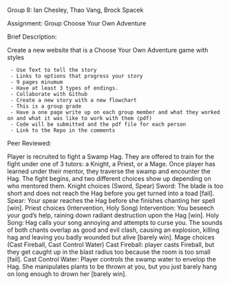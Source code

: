Group 8: Ian Chesley, Thao Vang, Brock Spacek

Assignment: Group Choose Your Own Adventure

Brief Description: 

  Create a new website that is a Choose Your Own Adventure game with styles
  
     - Use Text to tell the story
     - Links to options that progress your story
     - 9 pages minumum
     - Have at least 3 types of endings.
     - Collaborate with Github
     - Create a new story with a new flowchart 
     - This is a group grade 
     - Have a one page write up on each group member and what they worked on and what it was like to work with them (pdf)
     - Code will be submitted and the pdf file for each person
     - Link to the Repo in the comments

Peer Reviewed:

Player is recruited to fight a Swamp Hag. They are offered to train for the fight under one of 3 tutors: a Knight, a Priest, or a Mage.
Once player has learned under their mentor, they traverse the swamp and encounter the Hag. The fight begins, and two different choices show up depending on who mentored them.
Knight choices (Sword, Spear) Sword: The blade is too short and does not reach the Hag before you get turned into a toad [fail].  Spear: Your spear reaches the Hag before she finishes chanting her spell [win].
Priest choices (Intervention, Holy Song) Intervention: You beseech your god’s help, raining down radiant destruction upon the Hag [win]. Holy Song: Hag calls your song annoying and attempts to curse you. The sounds of both chants overlap as good and evil clash, causing an explosion, killing hag and leaving you badly wounded but alive [barely win].
Mage choices (Cast Fireball, Cast Control Water) Cast Fireball: player casts Fireball, but they get caught up in the blast radius too because the room is too small [fail]. Cast Control Water: Player controls the swamp water to envelop the Hag. She manipulates plants to be thrown at you, but you just barely hang on long enough to drown her [barely win].
